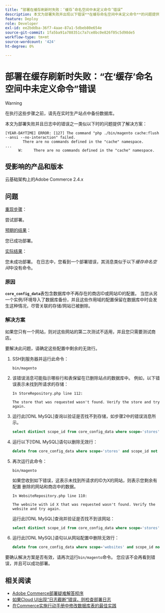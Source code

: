 ```yaml
---
title: “部署在缓存刷新时失败：‘缓存’命名空间中未定义命令’错误”
description: 本文为部署失败并出现以下错误**在缓存命名空间中未定义命令**的问题提供了解决方案。
feature: Deploy
role: Developer
exl-id: ee2bddba-36f7-4aae-87a1-5dbeb80e654e
source-git-commit: 1fa5ba91a788351c7a7ce8bc0e826f05c5d98de5
workflow-type: tm+mt
source-wordcount: '424'
ht-degree: 0%

---
```



# 部署在缓存刷新时失败：“在‘缓存’命名空间中未定义命令”错误

>[!WARNING]
>
>在执行这些步骤之前，请先在实时生产站点中备份数据库。

本文为部署失败并且日志中的错误之一类似以下时的问题提供了解决方案：

```
[YEAR-DAYTIME] ERROR: [127] The command "php ./bin/magento cache:flush --ansi --no-interaction" failed.
        There are no commands defined in the "cache" namespace.
...
      W:     There are no commands defined in the "cache" namespace.
```

## 受影响的产品和版本

云基础架构上的Adobe Commerce 2.4.x

## 问题

<u>重现步骤</u>：

尝试部署。

<u>预期的结果</u>：

您已成功部署。

<u>实际结果</u>：

您未成功部署。 在日志中，您看到一个部署错误，其消息类似于以下&#x200B;*缓存命名空间*&#x200B;中没有命令。

### 原因

**`core_config_data`**&#x200B;表包含数据库中不再存在的商店ID或网站ID的配置。 当您从另一个实例/环境导入了数据库备份，并且这些作用域的配置保留在数据库中时会发生这种情况，尽管关联的存储/网站已被删除。

### 解决方案

如果您只有一个网站，则对这些网站的第二次测试不适用，并且您只需要测试商店。

要解决此问题，请确定这些配置中剩余的无效行。

1. SSH到服务器并运行此命令：

   `bin/magento`

1. 该错误消息可能指示哪些行和表保留在已删除站点的数据库中。 例如，以下错误表示未找到所请求的存储：

   ```...
   In StoreRepository.php line 112:
   
   The store that was requested wasn't found. Verify the store and try again.
   ```

1. 运行此[!DNL MySQL]查询以验证是否找不到存储，如步骤2中的错误消息所示。

   ```sql
   select distinct scope_id from core_config_data where scope='stores' and scope_id not in (select store_id from store);
   ```

1. 运行以下[!DNL MySQL]语句以删除无效行：

   ```sql
   delete from core_config_data where scope='stores' and scope_id not in (select store_id from store);
   ```

1. 再次运行此命令：

   `bin/magento`

   如果您收到如下错误，这表示未找到所请求的ID为X的网站，则表示您剩余有配置        删除的网站和商店中的数据。

   ```
   In WebsiteRepository.php line 110:
   
   The website with id X that was requested wasn't found. Verify the website and try again.
   ```

   运行此[!DNL MySQL]查询并验证是否找不到该网站：

   ```sql
   select distinct scope_id from core_config_data where scope='stores' and scope_id not in (select store_id from store);
   ```

1. 运行此[!DNL MySQL]语句以从网站配置中删除无效行：

   ```sql
   delete from core_config_data where scope='websites' and scope_id not in (select website_id from store_website);
   ```

要确认解决方案是否有效，请再次运行`bin/magento`命令。 您应该不会再看到错误，并且可以成功部署。

## 相关阅读

* [Adobe Commerce部署疑难解答程序](https://experienceleague.adobe.com/zh-hans/docs/commerce-knowledge-base/kb/troubleshooting/deployment/magento-deployment-troubleshooter)
* [如果Cloud UI出现“日志截断”错误，则检查部署日志](https://experienceleague.adobe.com/zh-hans/docs/commerce-knowledge-base/kb/troubleshooting/miscellaneous/checking-deployment-log-if-the-cloud-ui-shows-log-snipped-error)
* [在Commerce实施行动手册中修改数据库表的最佳实践](https://experienceleague.adobe.com/zh-hans/docs/commerce-operations/implementation-playbook/best-practices/development/modifying-core-and-third-party-tables#why-adobe-recommends-avoiding-modifications)
